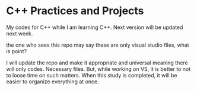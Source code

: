 # C++ Practices and Projects
My codes for C++ while I am learning C++. Next version will be updated next week. 

the one who sees this repo may say these are only visual studio files, what is point?

I will update the repo and make it appropriate and universal meaning there will only codes. Necessary files. 
But, while working on VS, it is better to not to loose time on such matters. When this study is completed, it will be easier to organize everything at once.
